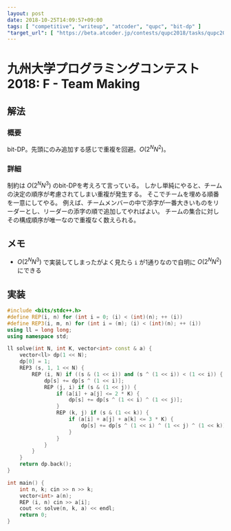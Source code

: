 ```yaml
---
layout: post
date: 2018-10-25T14:09:57+09:00
tags: [ "competitive", "writeup", "atcoder", "qupc", "bit-dp" ]
"target_url": [ "https://beta.atcoder.jp/contests/qupc2018/tasks/qupc2018_f" ]
---
```


# 九州大学プログラミングコンテスト2018: F - Team Making

## 解法

### 概要

bit-DP。先頭にのみ追加する感じで重複を回避。$O(2^N N^2)$。

### 詳細

制約は $O(2^N N^3)$ のbit-DPを考えろて言っている。
しかし単純にやると、チームの決定の順序が考慮されてしまい重複が発生する。
そこでチームを埋める順番を一意にしてやる。
例えば、チームメンバーの中で添字が一番大きいものをリーダーとし、リーダーの添字の順で追加してやればよい。
チームの集合に対しその構成順序が唯一なので重複なく数えられる。

## メモ

-   $O(2^N N^3)$ で実装してしまったがよく見たら `i` が$1$通りなので自明に $O(2^N N^2)$ にできる

## 実装

``` c++
#include <bits/stdc++.h>
#define REP(i, n) for (int i = 0; (i) < (int)(n); ++ (i))
#define REP3(i, m, n) for (int i = (m); (i) < (int)(n); ++ (i))
using ll = long long;
using namespace std;

ll solve(int N, int K, vector<int> const & a) {
    vector<ll> dp(1 << N);
    dp[0] = 1;
    REP3 (s, 1, 1 << N) {
        REP (i, N) if ((s & (1 << i)) and (s ^ (1 << i)) < (1 << i)) {
            dp[s] += dp[s ^ (1 << i)];
            REP (j, i) if (s & (1 << j)) {
                if (a[i] + a[j] <= 2 * K) {
                    dp[s] += dp[s ^ (1 << i) ^ (1 << j)];
                }
                REP (k, j) if (s & (1 << k)) {
                    if (a[i] + a[j] + a[k] <= 3 * K) {
                        dp[s] += dp[s ^ (1 << i) ^ (1 << j) ^ (1 << k)];
                    }
                }
            }
        }
    }
    return dp.back();
}

int main() {
    int n, k; cin >> n >> k;
    vector<int> a(n);
    REP (i, n) cin >> a[i];
    cout << solve(n, k, a) << endl;
    return 0;
}
```
